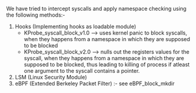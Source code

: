 We have tried to intercept syscalls and apply namespace checking using the following methods:-
1) Hooks (Implementing hooks as loadable module)
    * KProbe_syscall_block_v1.0 --> uses kernel panic to block syscalls, when they happens from a namespace in which they are supposed to be blocked
    * KProbe_syscall_block_v2.0 --> nulls out the registers values for the syscall, when they happens from a namespace in which they are supposed to be blocked, thus leading to killing of process if atleast one argument to the syscall contains a pointer.
2) LSM (Linux Security Module)
3) eBPF (Extended Berkeley Packet Filter) :- see eBPF_block_mkdir
